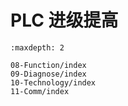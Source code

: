 # PLC 进级提高

```{toctree}
:maxdepth: 2

08-Function/index
09-Diagnose/index
10-Technology/index
11-Comm/index
```




